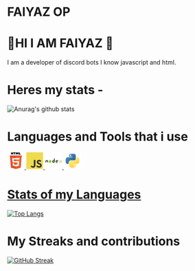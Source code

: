 # FAIYAZ OP
# 👋HI I AM FAIYAZ 👋
I am a developer of discord bots I know javascript and html.
# Heres my stats - <br >
![Anurag's github stats](https://github-readme-stats.vercel.app/api?username=Faiyaz2006)
# Languages and Tools that i use
 <a href="https://www.w3.org/html/" target="_blank"> <img src="https://raw.githubusercontent.com/devicons/devicon/master/icons/html5/html5-original-wordmark.svg" alt="html5" width="40" height="40"/> </a> <a href="https://developer.mozilla.org/en-US/docs/Web/JavaScript" target="_blank"> <img src="https://raw.githubusercontent.com/devicons/devicon/master/icons/javascript/javascript-original.svg" alt="javascript" width="40" height="40"/> </a> <a href="https://nodejs.org" target="_blank"> <img src="https://raw.githubusercontent.com/devicons/devicon/master/icons/nodejs/nodejs-original-wordmark.svg" alt="nodejs" width="40" height="40"/> </a> <a href="https://www.python.org" target="_blank"> <img src="https://raw.githubusercontent.com/devicons/devicon/master/icons/python/python-original.svg" alt="python" width="40" height="40"/> </a> <a href="https://www.typescriptlang.org/" width="40" height="40"/> 
# Stats of my Languages 
[![Top Langs](https://github-readme-stats.vercel.app/api/top-langs/?username=Faiyaz2006)](https://github.com/anuraghazra/github-readme-stats)
# My Streaks and contributions
[![GitHub Streak](http://github-readme-streak-stats.herokuapp.com?user=Faiyaz2006&theme=dark&hide_border=true)](https://github.com/DenverCoder1/github-readme-streak-stats)

